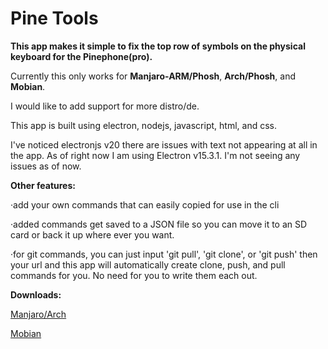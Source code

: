 # Pine Tools

**This app makes it simple to fix the top row of symbols on the physical keyboard for the Pinephone(pro).**

Currently this only works for **Manjaro-ARM/Phosh**, **Arch/Phosh**, and **Mobian**.  

I would like to add support for more distro/de.

This app is built using electron, nodejs, javascript, html, and css.

I've noticed electronjs v20 there are issues with text not appearing at all in the app.  As of right now I am using Electron v15.3.1.  I'm not seeing any issues as of now.

**Other features:**

·add your own commands that can easily copied for use in the cli
	
·added commands get saved to a JSON file so you can move it to an SD card or back it up where ever you want.  
	
·for git commands, you can just input 'git pull', 'git clone', or 'git push'  then your url and this app will automatically create clone, push, and pull commands for you.  No need for you to write them each out.
	
	
	
**Downloads:**

[Manjaro/Arch](https://downgit.github.io/#/home?url=https://github.com/jeb192004/pine-tools/blob/main/dist/pine-assist-1.0.2-aarch64.pacman)

[Mobian](https://downgit.github.io/#/home?url=https://github.com/jeb192004/pine-tools/blob/main/dist/pine-assist_1.0.2_arm64.deb)
